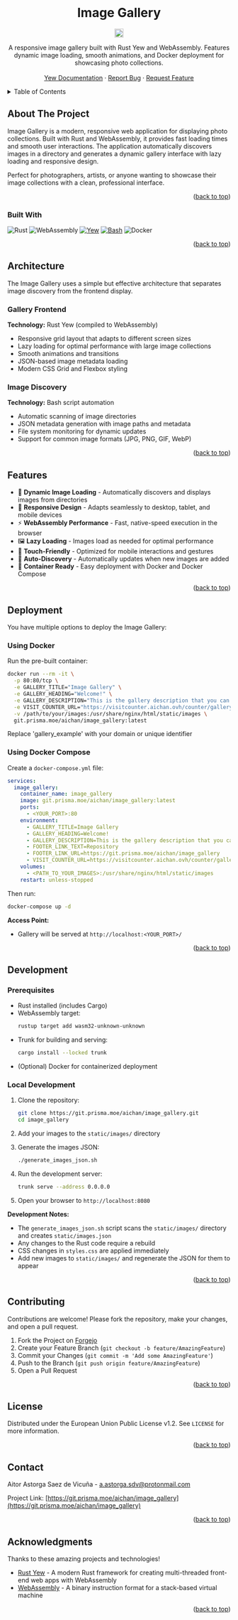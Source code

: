 <!-- PROJECT LOGO -->
<br />
<div align="center">
 <a href="https://git.prisma.moe/aichan/image_gallery">
 </a>

 <h1 align="center">Image Gallery</h1>
 <p align="center"> <img 
    src="https://visitcounter.aichan.ovh/counter/image_gallery/svg?label=Project%20Visits" height=20
    alt="Visit Counter" /> </p>

 <p align="center">
 A responsive image gallery built with Rust Yew and WebAssembly. Features dynamic image loading, smooth animations, and Docker deployment for showcasing photo collections.
 <br />
 <br />
 <a href="https://yew.rs/docs/getting-started/introduction">Yew Documentation</a>
 ·
 <a href="https://git.prisma.moe/aichan/image_gallery/issues">Report Bug</a>
 ·
 <a href="https://git.prisma.moe/aichan/image_gallery/issues">Request Feature</a>
 </p>
</div>

<!-- TABLE OF CONTENTS -->
<details>
 <summary>Table of Contents</summary>
 <ol>
 <li><a href="#about-the-project">About The Project</a></li>
   <ul>
      <li><a href="#built-with">Built With</a></li>
   </ul>
 </li>
 <li>
 <a href="#architecture">Architecture</a>
 <ul>
 <li><a href="#gallery-frontend">Gallery Frontend</a></li>
 <li><a href="#image-discovery">Image Discovery</a></li>
 </ul>
 </li>
 <li><a href="#features">Features</a></li>
 <li><a href="#deployment">Deployment</a></li>
   <ul>
      <li><a href="#using-docker">Using Docker</a></li>
   </ul>
   <ul>
      <li><a href="#using-docker-compose">Using Docker Compose</a></li>
   </ul>
 <li><a href="#development">Development</a></li>
   <ul>
      <li><a href="#prerequisites">Prerequisites</a></li>
      <li><a href="#local-development">Local Development</a></li>
   </ul>
 <li><a href="#contributing">Contributing</a></li>
 <li><a href="#license">License</a></li>
 <li><a href="#contact">Contact</a></li>
 </ol>
</details>

## About The Project

Image Gallery is a modern, responsive web application for displaying photo collections. Built with Rust and WebAssembly, it provides fast loading times and smooth user interactions. The application automatically discovers images in a directory and generates a dynamic gallery interface with lazy loading and responsive design.

Perfect for photographers, artists, or anyone wanting to showcase their image collections with a clean, professional interface.

<p align="right">(<a href="#readme-top">back to top</a>)</p>

### Built With
![Rust](static/badges/rust-badge.svg) ![WebAssembly](static/badges/webassembly-badge.svg) [![Yew](static/badges/yew-badge.svg)](#) [![Bash](static/badges/bash-badge.svg)](#) ![Docker](static/badges/docker-badge.svg)

<p align="right">(<a href="#readme-top">back to top</a>)</p>

## Architecture

The Image Gallery uses a simple but effective architecture that separates image discovery from the frontend display.

### Gallery Frontend
**Technology:** Rust Yew (compiled to WebAssembly)

- Responsive grid layout that adapts to different screen sizes
- Lazy loading for optimal performance with large image collections
- Smooth animations and transitions
- JSON-based image metadata loading
- Modern CSS Grid and Flexbox styling

### Image Discovery
**Technology:** Bash script automation

- Automatic scanning of image directories
- JSON metadata generation with image paths and metadata
- File system monitoring for dynamic updates
- Support for common image formats (JPG, PNG, GIF, WebP)

<p align="right">(<a href="#architecture">back to top</a>)</p>

## Features

- 📸 **Dynamic Image Loading** - Automatically discovers and displays images from directories
- 🎨 **Responsive Design** - Adapts seamlessly to desktop, tablet, and mobile devices
- ⚡ **WebAssembly Performance** - Fast, native-speed execution in the browser
- 🖼️ **Lazy Loading** - Images load as needed for optimal performance
- 📱 **Touch-Friendly** - Optimized for mobile interactions and gestures
- 🔄 **Auto-Discovery** - Automatically updates when new images are added
- 🐳 **Container Ready** - Easy deployment with Docker and Docker Compose

<p align="right">(<a href="#features">back to top</a>)</p>

## Deployment

You have multiple options to deploy the Image Gallery:

### Using Docker

Run the pre-built container:
```bash
docker run --rm -it \
  -p 80:80/tcp \
  -e GALLERY_TITLE="Image Gallery" \
  -e GALLERY_HEADING="Welcome!" \
  -e GALLERY_DESCRIPTION="This is the gallery description that you can customize with GALLERY_DESCRIPTION env variable and even supports <a href=\"https://git.prisma.moe/aichan/image_gallery\">links like this</a>." \
  -e VISIT_COUNTER_URL="https://visitcounter.aichan.ovh/counter/gallery_example/svg?label=Visits&background_label=00000000&background_counter=00000000&shadow_opacity=0&grad_stop1_color=00000000&grad_stop1_opacity=0&grad_stop1_opacity=0&grad_stop2_opacity=0" \
  -v /path/to/your/images:/usr/share/nginx/html/static/images \
  git.prisma.moe/aichan/image_gallery:latest
```

Replace 'gallery_example' with your domain or unique identifier

### Using Docker Compose

Create a `docker-compose.yml` file:
```yaml
services:
  image_gallery:
    container_name: image_gallery
    image: git.prisma.moe/aichan/image_gallery:latest
    ports:
      - <YOUR_PORT>:80
    environment:
      - GALLERY_TITLE=Image Gallery
      - GALLERY_HEADING=Welcome!
      - GALLERY_DESCRIPTION=This is the gallery description that you can customize with GALLERY_DESCRIPTION env variable and even supports <a href="https://git.prisma.moe/aichan/image_gallery">links like this</a>.
      - FOOTER_LINK_TEXT=Repository
      - FOOTER_LINK_URL=https://git.prisma.moe/aichan/image_gallery
      - VISIT_COUNTER_URL=https://visitcounter.aichan.ovh/counter/gallery/svg?label=Visits&background_label=00000000&background_counter=00000000&shadow_opacity=0&grad_stop1_color=00000000&grad_stop1_opacity=0&grad_stop1_opacity=0&grad_stop2_opacity=0  # Replace 'gallery_example' with your domain or unique identifier
    volumes:
      - <PATH_TO_YOUR_IMAGES>:/usr/share/nginx/html/static/images
    restart: unless-stopped
```

Then run:
```bash
docker-compose up -d
```

**Access Point:**
- Gallery will be served at `http://localhost:<YOUR_PORT>/`

<p align="right">(<a href="#deployment">back to top</a>)</p>

## Development

### Prerequisites

- Rust installed (includes Cargo)
- WebAssembly target:
  ```bash
  rustup target add wasm32-unknown-unknown
  ```
- Trunk for building and serving:
  ```bash
  cargo install --locked trunk
  ```
- (Optional) Docker for containerized deployment

### Local Development

1. Clone the repository:
   ```bash
   git clone https://git.prisma.moe/aichan/image_gallery.git
   cd image_gallery
   ```

2. Add your images to the `static/images/` directory

3. Generate the images JSON:
   ```bash
   ./generate_images_json.sh
   ```

4. Run the development server:
   ```bash
   trunk serve --address 0.0.0.0
   ```

5. Open your browser to `http://localhost:8080`

**Development Notes:**
- The `generate_images_json.sh` script scans the `static/images/` directory and creates `static/images.json`
- Any changes to the Rust code require a rebuild
- CSS changes in `styles.css` are applied immediately
- Add new images to `static/images/` and regenerate the JSON for them to appear

<p align="right">(<a href="#development">back to top</a>)</p>

## Contributing

Contributions are welcome! Please fork the repository, make your changes, and open a pull request.

1. Fork the Project on [Forgejo](https://git.prisma.moe/aichan/image_gallery)
2. Create your Feature Branch (`git checkout -b feature/AmazingFeature`)
3. Commit your Changes (`git commit -m 'Add some AmazingFeature'`)
4. Push to the Branch (`git push origin feature/AmazingFeature`)
5. Open a Pull Request

<p align="right">(<a href="#contributing">back to top</a>)</p>

## License

Distributed under the European Union Public License v1.2. See `LICENSE` for more information.

<p align="right">(<a href="#license">back to top</a>)</p>

## Contact

Aitor Astorga Saez de Vicuña - a.astorga.sdv@protonmail.com

Project Link: [https://git.prisma.moe/aichan/image_gallery](https://git.prisma.moe/aichan/image_gallery)

<p align="right">(<a href="#contact">back to top</a>)</p>

## Acknowledgments

Thanks to these amazing projects and technologies!

- [Rust Yew](https://yew.rs/) - A modern Rust framework for creating multi-threaded front-end web apps with WebAssembly
- [WebAssembly](https://webassembly.org/) - A binary instruction format for a stack-based virtual machine

<p align="right">(<a href="#readme-top">back to top</a>)</p>